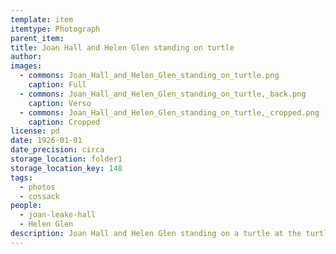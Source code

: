 ```yaml
---
template: item
itemtype: Photograph
parent_item: 
title: Joan Hall and Helen Glen standing on turtle
author: 
images:
  - commons: Joan_Hall_and_Helen_Glen_standing_on_turtle.png
    caption: Full
  - commons: Joan_Hall_and_Helen_Glen_standing_on_turtle,_back.png
    caption: Verso
  - commons: Joan_Hall_and_Helen_Glen_standing_on_turtle,_cropped.png
    caption: Cropped
license: pd
date: 1926-01-01
date_precision: circa
storage_location: folder1
storage_location_key: 148
tags:
  - photos
  - cossack
people:
  - joan-leake-hall
  - Helen Glen
description: Joan Hall and Helen Glen standing on a turtle at the turtle soup factory in Cossack, in about 1926.
---
```

